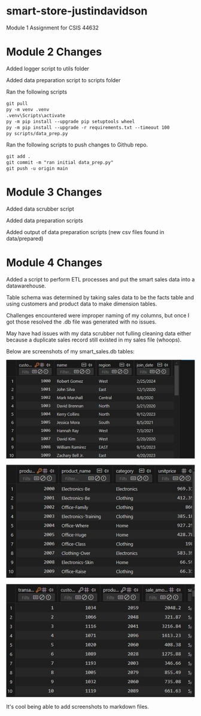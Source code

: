 # smart-store-justindavidson
Module 1 Assignment for CSIS 44632

# Module 2 Changes
Added logger script to utils folder

Added data preparation script to scripts folder

Ran the following scripts 

```shell
git pull
py -m venv .venv
.venv\Scripts\activate
py -m pip install --upgrade pip setuptools wheel
py -m pip install --upgrade -r requirements.txt --timeout 100
py scripts/data_prep.py
```
Ran the following scripts to push changes to Github repo.

```shell
git add .
git commit -m "ran initial data_prep.py"
git push -u origin main
```
# Module 3 Changes
Added data scrubber script

Added data preparation scripts 

Added output of data preparation scripts (new csv files found in data/prepared)

# Module 4 Changes
Added a script to perform ETL processes and put the smart sales data into a datawarehouse.

Table schema was determined by taking sales data to be the facts table and using customers and product data to make dimension tables. 

Challenges encountered were improper naming of my columns, but once I got those resolved the .db file was generated with no issues. 

May have had issues with my data scrubber not fulling cleaning data either because a duplicate sales record still existed in my sales file (whoops).

Below are screenshots of my smart_sales.db tables:

![Customer Data Screenshot](/data/dw/customer%20data.JPG?raw=true)

![Product Data Screenshot](/data/dw/product%20data.JPG?raw=true)

![Sale Data Screenshot](/data/dw/sale%20data.JPG?raw=true)

It's cool being able to add screenshots to markdown files.